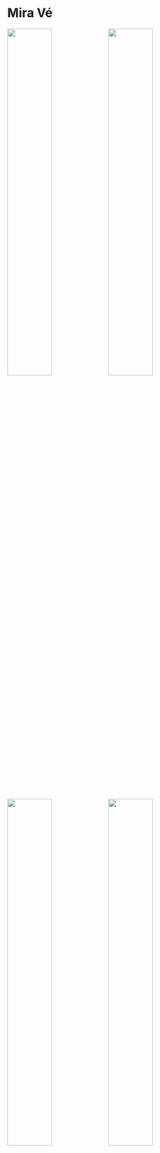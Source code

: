 # Mira Vé
<img src="https://github.com/phndavid13/miraveweb/blob/master/public/img/image_base/calidoso.JPG" width="45%"></img>
<img src="https://github.com/phndavid13/miraveweb/tree/master/public/img/image_base/historia_calidoso.JPG" width="45%"></img>
<img src="https://github.com/phndavid13/miraveweb/tree/master/public/img/image_base/pregunta.JPG" width="45%"></img>
<img src="https://github.com/phndavid13/miraveweb/tree/master/public/img/image_base/pregunta_cometa.JPG" width="45%"></img>
